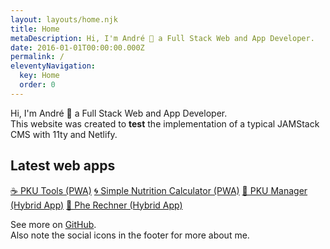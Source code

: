 ```yaml
---
layout: layouts/home.njk
title: Home
metaDescription: Hi, I'm André 👋 a Full Stack Web and App Developer.
date: 2016-01-01T00:00:00.000Z
permalink: /
eleventyNavigation:
  key: Home
  order: 0
---
```


Hi, I'm André 👋 a Full Stack Web and App Developer.\
This website was created to **test** the implementation of a typical JAMStack CMS with 11ty and Netlify.

## Latest web apps

[☕ PKU Tools (PWA)](https://pkutools.com/)
[🌀 Simple Nutrition Calculator (PWA)](https://github.com/andrereus/simple-nutrition-calculator)
[🍴 PKU Manager (Hybrid App)](https://pkumanager.com/)
[📝 Phe Rechner (Hybrid App)](https://pherechner.de/)

See more on [GitHub](https://github.com/andrereus).\
Also note the social icons in the footer for more about me.
